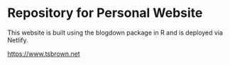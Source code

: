 # Repository for Personal Website

This website is built using the blogdown package in R and is deployed via Netlify. 

https://www.tsbrown.net
